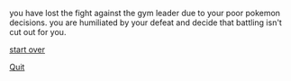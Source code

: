 you have lost the fight against the gym leader due to your poor pokemon decisions. you are humiliated by your defeat and decide that battling isn't cut out for you.



[start over](wake-up.md)


[Quit](README.md)